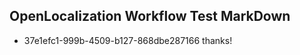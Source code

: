 ## OpenLocalization Workflow Test MarkDown
* 37e1efc1-999b-4509-b127-868dbe287166 
thanks!<!--HONumber=Mar16_HO4-->
